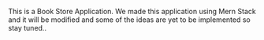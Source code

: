 This is a Book Store Application. We made this application using Mern Stack and it will be modified and some of the ideas are yet to be implemented so stay tuned..
